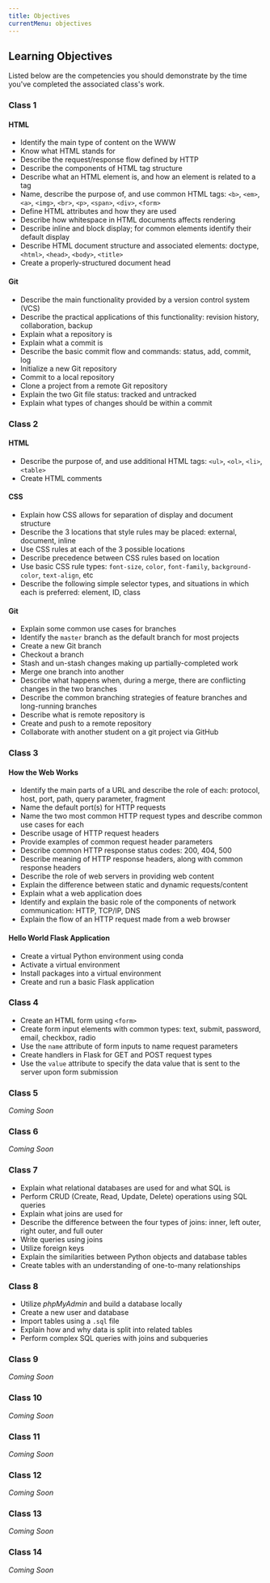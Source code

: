 ```yaml
---
title: Objectives
currentMenu: objectives
---
```


## Learning Objectives

Listed below are the competencies you should demonstrate by the time you've completed the associated class's work.

### Class 1

#### HTML
- Identify the main type of content on the WWW
- Know what HTML stands for
- Describe the request/response flow defined by HTTP
- Describe the components of HTML tag structure
- Describe what an HTML element is, and how an element is related to a tag
- Name, describe the purpose of, and use common HTML tags: `<b>`, `<em>`, `<a>`, `<img>`, `<br>`, `<p>`, `<span>`, `<div>`, `<form>`
- Define HTML attributes and how they are used
- Describe how whitespace in HTML documents affects rendering
- Describe inline and block display; for common elements identify their default display
- Describe HTML document structure and associated elements: doctype, `<html>`, `<head>`, `<body>`, `<title>`
- Create a properly-structured document head

#### Git
- Describe the main functionality provided by a version control system (VCS)
- Describe the practical applications of this functionality: revision history, collaboration, backup
- Explain what a repository is
- Explain what a commit is
- Describe the basic commit flow and commands: status, add, commit, log
- Initialize a new Git repository
- Commit to a local repository
- Clone a project from a remote Git repository
- Explain the two Git file status: tracked and untracked
- Explain what types of changes should be within a commit

### Class 2

#### HTML
- Describe the purpose of, and use additional HTML tags: `<ul>`, `<ol>`, `<li>`, `<table>`
- Create HTML comments

#### CSS
- Explain how CSS allows for separation of display and document structure
- Describe the 3 locations that style rules may be placed: external, document, inline
- Use CSS rules at each of the 3 possible locations
- Describe precedence between CSS rules based on location
- Use basic CSS rule types: `font-size`, `color`, `font-family`, `background-color`, `text-align`, etc
- Describe the following simple selector types, and situations in which each is preferred: element, ID, class

#### Git
- Explain some common use cases for branches
- Identify the `master` branch as the default branch for most projects
- Create a new Git branch
- Checkout a branch
- Stash and un-stash changes making up partially-completed work
- Merge one branch into another
- Describe what happens when, during a merge, there are conflicting changes in the two branches
- Describe the common branching strategies of feature branches and long-running branches
- Describe what is remote repository is
- Create and push to a remote repository
- Collaborate with another student on a git project via GitHub

### Class 3

#### How the Web Works
- Identify the main parts of a URL and describe the role of each: protocol, host, port, path, query parameter, fragment
- Name the default port(s) for HTTP requests
- Name the two most common HTTP request types and describe common use cases for each
- Describe usage of HTTP request headers
- Provide examples of common request header parameters
- Describe common HTTP response status codes: 200, 404, 500
- Describe meaning of HTTP response headers, along with common response headers
- Describe the role of web servers in providing web content
- Explain the difference between static and dynamic requests/content
- Explain what a web application does
- Identify and explain the basic role of the components of network communication: HTTP, TCP/IP, DNS
- Explain the flow of an HTTP request made from a web browser

#### Hello World Flask Application
- Create a virtual Python environment using conda
- Activate a virtual environment
- Install packages into a virtual environment
- Create and run a basic Flask application

### Class 4

- Create an HTML form using `<form>`
- Create form input elements with common types: text, submit, password, email, checkbox, radio
- Use the `name` attribute of form inputs to name request parameters
- Create handlers in Flask for GET and POST request types
- Use the `value` attribute to specify the data value that is sent to the server upon form submission

### Class 5

*Coming Soon*

### Class 6

*Coming Soon*

### Class 7

* Explain what relational databases are used for and what SQL is
* Perform CRUD (Create, Read, Update, Delete) operations using SQL queries
* Explain what joins are used for
* Describe the difference between the four types of joins: inner, left outer, right outer, and full outer
* Write queries using joins
* Utilize foreign keys
* Explain the similarities between Python objects and database tables
* Create tables with an understanding of one-to-many relationships

### Class 8

* Utilize *phpMyAdmin* and build a database locally
* Create a new user and database
* Import tables using a `.sql` file
* Explain how and why data is split into related tables
* Perform complex SQL queries with joins and subqueries

### Class 9

*Coming Soon*

### Class 10

*Coming Soon*

### Class 11

*Coming Soon*

### Class 12

*Coming Soon*

### Class 13

*Coming Soon*

### Class 14

*Coming Soon*
